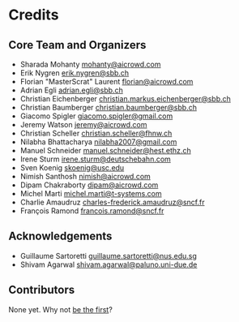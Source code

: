 Credits
===


<!-- ## Contributors -->


<!-- ![contributors](../assets/images/contributors.png) -->


Core Team and Organizers
-----------

* Sharada Mohanty <mohanty@aicrowd.com>
* Erik Nygren <erik.nygren@sbb.ch>
* Florian "MasterScrat" Laurent <florian@aicrowd.com>
* Adrian Egli <adrian.egli@sbb.ch>
* Christian Eichenberger <christian.markus.eichenberger@sbb.ch>
* Christian Baumberger <christian.baumberger@sbb.ch>
* Giacomo Spigler <giacomo.spigler@gmail.com>
* Jeremy Watson <jeremy@aicrowd.com>
* Christian Scheller <christian.scheller@fhnw.ch>
* Nilabha Bhattacharya <nilabha2007@gmail.com>
* Manuel Schneider <manuel.schneider@hest.ethz.ch>
* Irene Sturm <irene.sturm@deutschebahn.com>
* Sven Koenig <skoenig@usc.edu>
* Nimish Santhosh <nimish@aicrowd.com>
* Dipam Chakraborty <dipam@aicrowd.com>
* Michel Marti <michel.marti@t-systems.com>
* Charlie Amaudruz <charles-frederick.amaudruz@sncf.fr>
* François Ramond <francois.ramond@sncf.fr>

Acknowledgements
----------------
* Guillaume Sartoretti <guillaume.sartoretti@nus.edu.sg>
* Shivam Agarwal <shivam.agarwal@paluno.uni-due.de>

Contributors
------------

None yet. Why not [be the first](contributing)?
